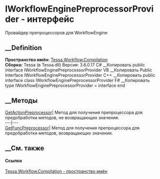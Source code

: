 # IWorkflowEnginePreprocessorProvider - интерфейс
Провайдер препроцессоров для WorkflowEngine
## __Definition
 **Пространство имён:**
[Tessa.Workflow.Compilation](N_Tessa_Workflow_Compilation.htm)  
 **Сборка:** Tessa (в Tessa.dll) Версия: 3.6.0.17
C# __Копировать
     public interface IWorkflowEnginePreprocessorProvider
VB __Копировать
     Public Interface IWorkflowEnginePreprocessorProvider
C++ __Копировать
     public interface class IWorkflowEnginePreprocessorProvider
F# __Копировать
     type IWorkflowEnginePreprocessorProvider = interface end
##  __Методы
[GetActionPreprocessor](M_Tessa_Workflow_Compilation_IWorkflowEnginePreprocessorProvider_GetActionPreprocessor.htm)|
Метод для получения препроцессора для предобработки методов, не возвращающих
значения.  
---|---  
[GetFuncPreprocessor](M_Tessa_Workflow_Compilation_IWorkflowEnginePreprocessorProvider_GetFuncPreprocessor.htm)|
Метод для получения препроцессора для предобработки методов, возвращающих
значения.  
## __См. также
#### Ссылки
[Tessa.Workflow.Compilation - пространство
имён](N_Tessa_Workflow_Compilation.htm)
